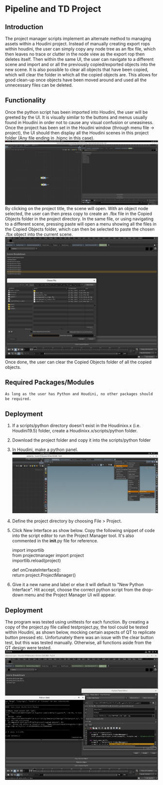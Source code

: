 # Pipeline and TD Project 

## Introduction

The project manager scripts implement an alternate method to managing assets within a Houdini project. Instead of manually creating export rops within houdini, the user can simply copy any node tree as an fbx file, which then leaves no trace or clutter in the node view as the export rop then deletes itself. Then within the same UI, the user can navigate to a different scene and import and or all the previously copied/exported objects into the new scene. It is also possible to clear all objects that have been copied, which will clear the folder in which all the copied objects are. This allows for good clean-up once objects have been moved around and used all the unnecessary files can be deleted.  

## Functionality
Once the python script has been imported into Houdini, the user will be greeted by the UI. It is visually similar to the buttons and menus usually found in Houdini in order not to cause any visual confusion or uneasiness. Once the project has been set in the Houdini window (through menu file -> project), the UI should then display all the Houdini scenes in this project folder (Any file ending in .hipnc in this case).
    ![](./UI.png)
By clicking on the project title, the scene will open. With an object node selected, the user can then press copy to create an .fbx file in the Copied Objects folder in the project directory. In the same file, or using navigating to a different scene, pressing paste will open a menu showing all the files in the Copied Objects folder, which can then be selected to paste the chosen .fbx object into the current scene. 
    ![](./Paste.png)
Once done, the user can clear the Copied Objects folder of all the copied objects.  

## Required Packages/Modules
    As long as the user has Python and Houdini, no other packages should be required.

## Deployment
1. If a scripts/python directory doesn't exist in the Houdinixx.x (i.e. Houdini19.5) folder, create a Houdinixx.x/scripts/python folder.
2. Download the project folder and copy it into the scripts/python folder 
3. In Houdini, make a python panel.
![](./Python%20Panel.jpg)
4. Define the project directory by choosing File > Project.
5. Click New Interface as show below. Copy the following snippet of code into the script editor to run the Project Manager tool. It's also commented in the __init__.py file for reference. 
    
    import importlib <br />
    from projectmanager import project <br />
    importlib.reload(project) <br />


    def onCreateInterface(): <br />
        return project.ProjectManager()

6. Give it a new name and label or else it will default to "New Python Interface". Hit accept, choose the correct python script from the drop-down menu and the Project Manager UI will appear. 

## Deployment
The program was tested using unittests for each function. By creating a copy of the project.py file called testproject.py, the tool could be tested within Houdini, as shown below, mocking certain aspects of QT to replicate button pressed etc. Unfortunately there was an issue with the clear button test, but this was tested manually. Otherwise, all functions aside from the QT design were tested. 
    ![](./Testing.jpg)